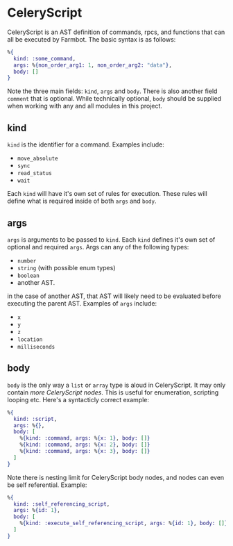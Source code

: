 # CeleryScript
CeleryScript is an AST definition of commands, rpcs, and functions that
can all be executed by Farmbot. The basic syntax is as follows:

```elixir
%{
  kind: :some_command,
  args: %{non_order_arg1: 1, non_order_arg2: "data"},
  body: []
}
```

Note the three main fields: `kind`, `args` and `body`.
There is also another field `comment` that is optional. While technically
optional, `body` should be supplied when working with any and all modules
in this project.

## kind
`kind` is the identifier for a command. Examples include:
* `move_absolute`
* `sync`
* `read_status`
* `wait`

Each `kind` will have it's own set of rules for execution. These rules will
define what is required inside of both `args` and `body`.

## args
`args` is arguments to be passed to `kind`. Each `kind` defines it's own
set of optional and required `args`. Args can any of the following types:
* `number`
* `string` (with possible enum types)
* `boolean`
* another AST.

in the case of another AST, that AST will likely need to be evaluated before
executing the parent AST. Examples of `args` include:
* `x`
* `y`
* `z`
* `location`
* `milliseconds`

## body
`body` is the only way a `list` or `array` type is aloud in CeleryScript.
It may only contain _more CeleryScript nodes_. This is useful for
enumeration, scripting looping etc. Here's a syntacticly correct example:
```elixir
%{
  kind: :script,
  args: %{},
  body: [
    %{kind: :command, args: %{x: 1}, body: []}
    %{kind: :command, args: %{x: 2}, body: []}
    %{kind: :command, args: %{x: 3}, body: []}
  ]
}
```

Note there is nesting limit for CeleryScript body nodes, and nodes can
even be self referential. Example:
```elixir
%{
  kind: :self_referencing_script,
  args: %{id: 1},
  body: [
    %{kind: :execute_self_referencing_script, args: %{id: 1}, body: []}
  ]
}
```
